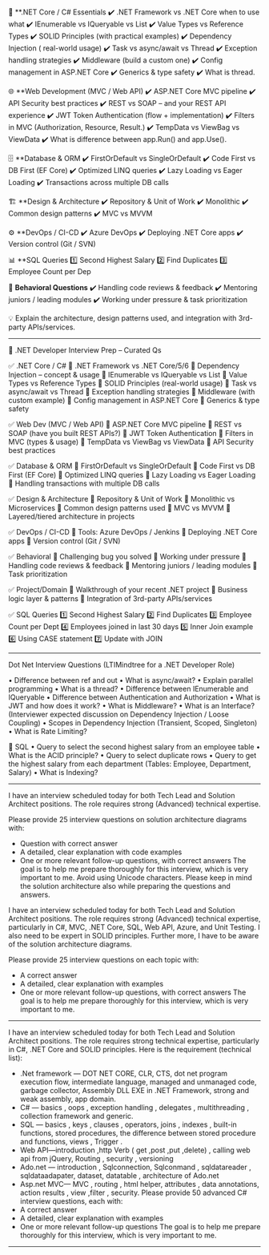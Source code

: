 🔹 **.NET Core / C# Essentials
✔️ .NET Framework vs .NET Core when to use what
✔️ IEnumerable vs IQueryable vs List
✔️ Value Types vs Reference Types
✔️ SOLID Principles (with practical examples)
✔️ Dependency Injection ( real-world usage)
✔️ Task vs async/await vs Thread
✔️ Exception handling strategies
✔️ Middleware (build a custom one)
✔️ Config management in ASP.NET Core
✔️ Generics & type safety
✔️ What is thread.


🌐 **Web Development (MVC / Web API)
✔️ ASP.NET Core MVC pipeline
✔️ API Security best practices
✔️ REST vs SOAP – and your REST API experience
✔️ JWT Token Authentication (flow + implementation)
✔️ Filters in MVC (Authorization, Resource, Result.)
✔️ TempData vs ViewBag vs ViewData
✔️ What is difference between app.Run() and app.Use().


🗄️ **Database & ORM
✔️ FirstOrDefault vs SingleOrDefault
✔️ Code First vs DB First (EF Core)
✔️ Optimized LINQ queries
✔️ Lazy Loading vs Eager Loading
✔️ Transactions across multiple DB calls


🏗️ **Design & Architecture
✔️ Repository & Unit of Work
✔️ Monolithic
✔️ Common design patterns
✔️ MVC vs MVVM


⚙️ **DevOps / CI-CD
✔️ Azure DevOps 
✔️ Deploying .NET Core apps
✔️ Version control (Git / SVN)


📊 **SQL Queries
1️⃣ Second Highest Salary
2️⃣ Find Duplicates
3️⃣ Employee Count per Dep


👥 **Behavioral Questions**
✔️ Handling code reviews & feedback
✔️ Mentoring juniors / leading modules
✔️ Working under pressure & task prioritization


💡 Explain the architecture, design patterns used, and integration with 3rd-party APIs/services.

--- 

🚀 .NET Developer Interview Prep – Curated Qs

✅ .NET Core / C#
 🔹 .NET Framework vs .NET Core/5/6
 🔹 Dependency Injection – concept & usage
 🔹 IEnumerable vs IQueryable vs List
 🔹 Value Types vs Reference Types
 🔹 SOLID Principles (real-world usage)
 🔹 Task vs async/await vs Thread
 🔹 Exception handling strategies
 🔹 Middleware (with custom example)
 🔹 Config management in ASP.NET Core
 🔹 Generics & type safety

✅ Web Dev (MVC / Web API)
 🔹 ASP.NET Core MVC pipeline
 🔹 REST vs SOAP (have you built REST APIs?)
 🔹 JWT Token Authentication
 🔹 Filters in MVC (types & usage)
 🔹 TempData vs ViewBag vs ViewData
 🔹 API Security best practices

✅ Database & ORM
 🔹 FirstOrDefault vs SingleOrDefault
 🔹 Code First vs DB First (EF Core)
 🔹 Optimized LINQ queries
 🔹 Lazy Loading vs Eager Loading
 🔹 Handling transactions with multiple DB calls

✅ Design & Architecture
 🔹 Repository & Unit of Work
 🔹 Monolithic vs Microservices
 🔹 Common design patterns used
 🔹 MVC vs MVVM
 🔹 Layered/tiered architecture in projects

✅ DevOps / CI-CD
 🔹 Tools: Azure DevOps / Jenkins
 🔹 Deploying .NET Core apps
 🔹 Version control (Git / SVN)

✅ Behavioral
 🔹 Challenging bug you solved
 🔹 Working under pressure
 🔹 Handling code reviews & feedback
 🔹 Mentoring juniors / leading modules
 🔹 Task prioritization

✅ Project/Domain
 🔹 Walkthrough of your recent .NET project
 🔹 Business logic layer & patterns
 🔹 Integration of 3rd-party APIs/services

✅ SQL Queries
 1️⃣ Second Highest Salary
 2️⃣ Find Duplicates
 3️⃣ Employee Count per Dept
 4️⃣ Employees joined in last 30 days
 5️⃣ Inner Join example
 6️⃣ Using CASE statement
 7️⃣ Update with JOIN

--- 

Dot Net Interview Questions (LTIMindtree for a .NET Developer Role)

• Difference between ref and out
• What is async/await?
• Explain parallel programming
• What is a thread?
• Difference between IEnumerable and IQueryable
• Difference between Authentication and Authorization
• What is JWT and how does it work?
• What is Middleware?
• What is an Interface? (Interviewer expected discussion on Dependency Injection / Loose Coupling)
• Scopes in Dependency Injection (Transient, Scoped, Singleton)
• What is Rate Limiting?

🔹 SQL
• Query to select the second highest salary from an employee table
• What is the ACID principle?
• Query to select duplicate rows
• Query to get the highest salary from each department (Tables: Employee, Department, Salary)
• What is Indexing?

--- 

I have an interview scheduled today for both Tech Lead and Solution Architect positions. The role requires strong (Advanced) technical expertise. 

Please provide 25 interview questions on solution architecture diagrams with:
- Question with correct answer
- A detailed, clear explanation with code examples
- One or more relevant follow-up questions, with correct answers
The goal is to help me prepare thoroughly for this interview, which is very important to me. Avoid using Unicode characters. Please keep in mind the solution architecture also while preparing the questions and answers. 


I have an interview scheduled today for both Tech Lead and Solution Architect positions. The role requires strong (Advanced) technical expertise, particularly in C#, MVC, .NET Core, SQL, Web API, Azure, and Unit Testing. I also need to be expert in SOLID principles. Further more, I have to be aware of the solution architecture diagrams. 

Please provide 25 interview questions on each topic with:
- A correct answer
- A detailed, clear explanation with examples
- One or more relevant follow-up questions, with correct answers
The goal is to help me prepare thoroughly for this interview, which is very important to me.

--- 

I have an interview scheduled today for both Tech Lead and Solution Architect positions. The role requires strong technical expertise, particularly in C#, .NET Core and SOLID principles. Here is the requirement (technical list):
- .Net framework — DOT NET CORE, CLR, CTS, dot net program execution flow, intermediate language, managed and unmanaged code, garbage collector, Assembly DLL EXE in .NET Framework, strong and weak assembly, app domain.
- C# — basics , oops , exception handling , delegates , multithreading , collection framework and generic.
- SQL — basics , keys , clauses , operators, joins , indexes , built-in functions, stored procedures, the difference between stored procedure and functions, views , Trigger .
- Web API—introduction ,http Verb ( get ,post ,put ,delete) , calling web api from jQuery, Routing , security , versioning
- Ado.net — introduction , Sqlconnection, Sqlconmand , sqldatareader , sqldataadapater, dataset, datatable , architecture of Ado.net
- Asp.net MVC— MVC , routing , html helper, attributes , data annotations, action results , view ,filter , security.
Please provide 50 advanced C# interview questions, each with:
- A correct answer
- A detailed, clear explanation with examples
- One or more relevant follow-up questions
The goal is to help me prepare thoroughly for this interview, which is very important to me.

--- 

